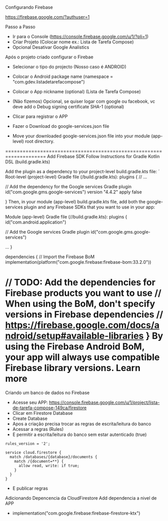 Configurando Firebase

https://firebase.google.com/?authuser=1

Passo a Passo
- Ir para o Console (https://console.firebase.google.com/u/1/?pli=1)
- Criar Projeto (Colocar nome ex.: Lista de Tarefa Compose)
- Opcional Desativar Google Analistics

Após o projeto criado configurar o Firebae
- Selecionar o tipo do projecto (Nosso caso é ANDROID)
- Colocar o Android package name (namespace = "com.gdev.listadetarefacompose") 
- Colocar o App nickname (optional) (Lista de Tarefa Compose)
- (Não fizemos) Opcional, se quiser logar com google ou facebook, vc deve add o Debug signing certificate SHA-1 (optional)
- Clicar para registrar o APP

- Fazer o Download do google-services.json file
- Move your downloaded google-services.json file
  into your module (app-level) root directory.


====================================================================
Add Firebase SDK
Follow Instructions for Gradle Kotlin DSL (build.gradle.kts)

Add the plugin as a dependency to your project-level build.gradle.kts file:
´
Root-level (project-level) Gradle file (<project>/build.gradle.kts):
plugins {
// ...

// Add the dependency for the Google services Gradle plugin
id("com.google.gms.google-services") version "4.4.2" apply false

}
Then, in your module (app-level) build.gradle.kts file, add both the google-services plugin and any Firebase SDKs that you want to use in your app:

Module (app-level) Gradle file (<project>/<app-module>/build.gradle.kts):
plugins {
id("com.android.application")

// Add the Google services Gradle plugin
id("com.google.gms.google-services")

...
}

dependencies {
// Import the Firebase BoM
implementation(platform("com.google.firebase:firebase-bom:33.2.0"))


// TODO: Add the dependencies for Firebase products you want to use
// When using the BoM, don't specify versions in Firebase dependencies
// https://firebase.google.com/docs/android/setup#available-libraries
}
By using the Firebase Android BoM, your app will always use compatible Firebase library versions. Learn more
=====================================================================================

Criando um banco de dados no Firebase
- Acesse seu APP: https://console.firebase.google.com/u/1/project/lista-de-tarefa-compose-149ca/firestore
- Clicar em Firestore Database 
- Create Database
- Apos a criação precisa trocar as regras de escrita/leitura do banco
- Acessar a regras (Rules)
- E permitir a escrita/leitura do banco sem estar autenticado (true)
```
rules_version = '2';

service cloud.firestore {
  match /databases/{database}/documents {
    match /{document=**} {
      allow read, write: if true;
    }
  }
}
```
- E publicar regras


Adicionando Depencencia da CloudFirestore
Add dependencia a nivel de APP
 - implementation("com.google.firebase:firebase-firestore-ktx")
